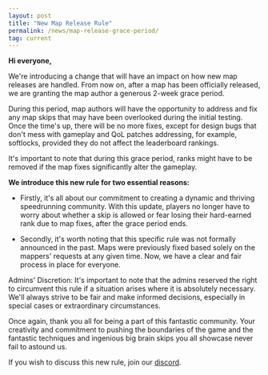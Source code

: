 ```yaml
---
layout: post
title: "New Map Release Rule"
permalink: /news/map-release-grace-period/
tag: current
---
```


**Hi everyone,**

We're introducing a change that will have an impact on how new map releases are handled. From now on, after a map has been officially released, we are granting the map author a generous 2-week grace period. 

During this period, map authors will have the opportunity to address and fix any map skips that may have been overlooked during the initial testing. Once the time's up, there will be no more fixes, except for design bugs that don't mess with gameplay and QoL patches addressing, for example, softlocks, provided they do not affect the leaderboard rankings. 

It's important to note that during this grace period, ranks might have to be removed if the map fixes significantly alter the gameplay. 

**We introduce this new rule for two essential reasons:**
- Firstly, it's all about our commitment to creating a dynamic and thriving speedrunning community. With this update, players no longer have to worry about whether a skip is allowed or fear losing their hard-earned rank due to map fixes, after the grace period ends.

- Secondly, it's worth noting that this specific rule was not formally announced in the past. Maps were previously fixed based solely on the mappers' requests at any given time. Now, we have a clear and fair process in place for everyone.

Admins' Discretion:
It's important to note that the admins reserved the right to circumvent this rule if a situation arises where it is absolutely necessary. We'll always strive to be fair and make informed decisions, especially in special cases or extraordinary circumstances.

Once again, thank you all for being a part of this fantastic community. Your creativity and commitment to pushing the boundaries of the game and the fantastic techniques and ingenious big brain skips you all showcase never fail to astound us.

If you wish to discuss this new rule, join our [discord](https://ddnet.org/discord).
